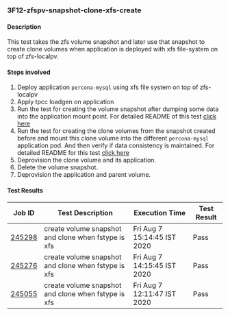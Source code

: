 ### 3F12-zfspv-snapshot-clone-xfs-create

#### Description

This test takes the zfs volume snapshot and later use that snapshot to create clone volumes when application is deployed with xfs file-system on top of zfs-localpv.

#### Steps involved

1. Deploy application `percona-mysql` using xfs file system on top of zfs-localpv
2. Apply tpcc loadgen on application
3. Run the test for creating the volume snapshot after dumping some data into the application mount point. For detailed README of this test [click here](https://github.com/openebs/e2e-tests/experiments/zfs-localpv/functional/zfspv-snapshot)
4. Run the test for creating the clone volumes from the snapshot created before and mount this clone volume into the different `percona-mysql` application pod. And then verify if data consistency is maintained. For detailed README for this test [click here](https://github.com/openebs/e2e-tests/experiments/zfs-localpv/functional/zfspv-clone)
5. Deprovision the clone volume and its application.
6. Delete the volume snapshot.
7. Deprovision the application and parent volume.

#### Test Results

| Job ID  |      Test Description         | Execution Time |   Test Result   |
|---------|-------------------------------|----------------|-----------------|
|     <a href="https://gitlab.openebs.ci/openebs/e2e-nativek8s/-/jobs/245298">245298</a>           |  create volume snapshot and clone when fstype is xfs           | Fri Aug  7 15:14:45 IST 2020  | Pass |
|     <a href="https://gitlab.openebs.ci/openebs/e2e-nativek8s/-/jobs/245276">245276</a>           |  create volume snapshot and clone when fstype is xfs           | Fri Aug  7 14:15:45 IST 2020  | Pass |
|     <a href="https://gitlab.openebs.ci/openebs/e2e-nativek8s/-/jobs/245055">245055</a>           |  create volume snapshot and clone when fstype is xfs           | Fri Aug  7 12:11:47 IST 2020  | Pass |